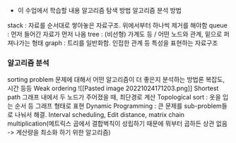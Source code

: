 - 이 수업에서 학습할 내용
	알고리즘 탐색 방법
	알고리즘 분석 방법

stack : 자료를 순서대로 쌓아놓은 자료구조. 위에서부터 하나씩 제거를 해야함
queue : 먼저 들어간 자료가 먼저 나옴
tree : (비선형) 가계도 등 / 어떤 노드와 관계, 밑으로 퍼져나가는 형태
graph : 트리를 일반화함. 인접한 관계 등 특성을 표현하는 자료구조

### 알고리즘 분석
sorting problem 문제에 대해서 어떤 알고리즘이 더 좋은지 분석하는 방법론
복잡도, 시간 등등
Weak ordering
![[Pasted image 20221024171203.png]]
Shortest path 그래프 내에서 두 노드가 주어졌을 때, 최단경로 계산
Topological sort : 옷을 입는 순서 등 그래프 형태로 표현
Dynamic Programming : 큰 문제를 sub-problem들로 나눠서 해결. Interval scheduling, Edit distance, matrix chain multiplication(메트릭스 곱에서 결합벅칙이 성립하기 때문에 뭐부터 곱하든 상관 없음 -> 계산량을 최소화 하기 위한 알고리즘)


